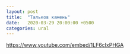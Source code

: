 ```yaml
---
layout: post
title:  "Тальков камень"
date:   2020-03-29 20:00:00 +0500
categories: ural
---
```

https://www.youtube.com/embed/1LF6cIxPHGA